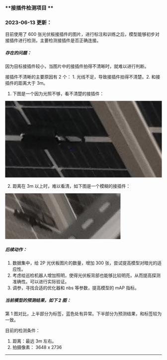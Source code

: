 ### **接插件检测项目 **



### 2023-06-13 更新：

目前使用了 600 张光伏板接插件的图片，进行标注和训练之后，模型能够初步对接插件进行检测，主要检测接插件是否正确连接。



##### 存在的问题：

因为目标接插件较小，当图片中的接插件拍得不清晰时，就难以进行判断。

接插件不清晰的主要原因有 2 个： 1. 光线不足，导致接插件拍得不清楚。2. 和接插件的距离大于 3m。



1. 下图是一个因为光照不够，看不清楚的接插件：

![image-20230613192623354](assets/image-20230613192623354.png)

2. 距离在 3m 以上时，难以看清，如下图是一个模糊的接插件：

![image-20230613183831426](assets/image-20230613183831426.png)

##### 后续动作：

1. 数据集中，给 2P 光伏板图片的数量，增加 300 张，尝试提高模型对暗光的适应性。
2. 考虑给巡检机器人增加照明，使得光伏板背部也能够比较明亮，从而提高探测准确性。可以进行实际验证。
3. 调参，寻找合适的优化器和 nbs 等参数，提高模型的 mAP 指标。



##### 当前模型的预测结果，如下 2 图：

第 1 图对比，上半部分为标签，蓝色处有异常。下半部分为预测结果，和标签较为一致。



目前的检测条件：

1. 距离：最远 3m 左右。
2. 拍摄像素： 3648 x 2736



--------------------------------------------------------------------------------------------------------------------------------------

### 




